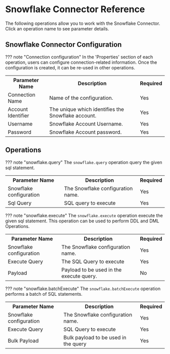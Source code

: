 # Snowflake Connector Reference

The following operations allow you to work with the Snowflake Connector. Click an operation name to see parameter details.

## Snowflake Connector Configuration

??? note "Connection configuration"
    In the 'Properties' section of each operation, users can configure connection-related information. Once the configuration is created, it can be re-used in other operations.
    <table>
        <tr>
            <th>Parameter Name</th>
            <th>Description</th>
            <th>Required</th>
        </tr>
        <tr>
            <td>Connection Name</td>
            <td>Name of the configuration.</td>
            <td>Yes</td>
        </tr>
        <tr>
            <td>Account Identifier</td>
            <td>The unique which identifies the Snowflake account.</td>
            <td>Yes</td>
        </tr>
        <tr>
            <td>Username</td>
            <td>Snowflake Account Username.</td>
            <td>Yes</td>
        </tr>
        <tr>
            <td>Password</td>
            <td>Snowflake Account password.</td>
            <td>Yes</td>
        </tr>
    </table>


## Operations

??? note "snowflake.query"
    The `snowflake.query` operation query the given sql statement.
    <table>
        <tr>
            <th>Parameter Name</th>
            <th>Description</th>
            <th>Required</th>
        </tr>
        <tr>
            <td>Snowflake configuration</td>
            <td>The Snowflake configuration name.</td>
            <td>Yes</td>
        </tr>
        <tr>
            <td>Sql Query</td>
            <td>SQL query to execute</td>
            <td>Yes</td>
        </tr>
      </table>

??? note "snowflake.execute"
    The `snowflake.execute` operation execute the given sql statement. This operation can be used to perform DDL and DML Operations.
    <table>
        <tr>
            <th>Parameter Name</th>
            <th>Description</th>
            <th>Required</th>
        </tr>
        <tr>
            <td>Snowflake configuration</td>
            <td>The Snowflake configuration name.</td>
            <td>Yes</td>
        </tr>
        <tr>
            <td>Execute Query</td>
            <td>The SQL Query to execute</td>
            <td>Yes</td>
        </tr>
        <tr>
            <td>Payload</td>
            <td>Payload to be used in the execute query.</td>
            <td>No</td>
        </tr>
    </table>

??? note "snowflake.batchExecute"
    The `snowflake.batchExecute` operation performs a batch of SQL statements. 
    <table>
        <tr>
            <th>Parameter Name</th>
            <th>Description</th>
            <th>Required</th>
        </tr>
        <tr>
            <td>Snowflake configuration</td>
            <td>The Snowflake configuration name.</td>
            <td>Yes</td>
        </tr>
        <tr>
            <td>Execute Query</td>
            <td>SQL Query to execute</td>
            <td>Yes</td>
        </tr>
        <tr>
            <td>Bulk Payload</td>
            <td>Bulk payload to be used in the query</td>
            <td>Yes</td>
        </tr>
    </table>
